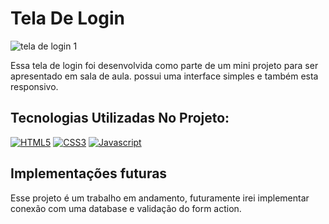 # Tela De Login

![tela de login 1](https://user-images.githubusercontent.com/104741196/208268253-54a302c6-9033-4938-be86-9b6352cba745.PNG)

Essa tela de login foi desenvolvida como parte de um mini projeto para ser apresentado em sala de aula.
possui uma interface simples e também esta responsivo.

## Tecnologias Utilizadas No Projeto:

[![HTML5](https://img.shields.io/badge/HTML5-E34F26?style=for-the-badge&logo=html5&logoColor=white
)]()
[![CSS3](https://img.shields.io/badge/CSS3-1572B6?style=for-the-badge&logo=css3&logoColor=white
)]()
[![Javascript](https://img.shields.io/badge/JavaScript-F7DF1E?style=for-the-badge&logo=javascript&logoColor=black
)]()

## Implementações futuras

Esse projeto é um trabalho em andamento, futuramente irei implementar conexão com uma database e validação do form action.
